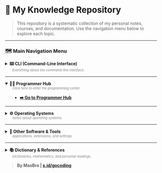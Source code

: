 # 📖 My Knowledge Repository

> This repository is a systematic collection of my personal notes, courses, and documentation. Use the navigation menu below to explore each topic.

---

### 🗺️ **Main Navigation Menu**

<details>
  <summary>
    <strong>⌨️ CLI (Command-Line Interface)</strong>
    <div style="font-size: 11px; color: grey; margin-left: 24px;"><i>Everything about the command-line interface.</i></div>
  </summary>
  <div style="padding-left: 25px; margin-top: 8px;">

- **[🖥️ Basic Commands (Linux)](CLI/perintah/README.md)**
- **[📦 Package Manager](CLI/package-manager/README.md)**
  - **[🐧 Linux](CLI/package-manager/linux/README.md)**
  - **[🪟 Windows (Chocolatey, Winget)](CLI/package-manager/windows/README.md)**
- **[💻 Terminal & Shell](CLI/terminal/README.md)**
  - **[📜 Shell Terminal](CLI/terminal/shell-terminal/README.md)**
  - **[🐱 Kitty Terminal](CLI/terminal/kitty/README.md)**
- **[🛠️ Popular CLI Tools](CLI/tools/README.md)**
  - **[🔄 Git (Complete)](CLI/tools/git/README.md)**
  - **[⬢ Helix Editor](CLI/tools/helix/README.md)**
  - **[✨ Neovim](CLI/tools/neovim/README.md)**
  - **[✏️ Nano](CLI/tools/nano/README.md)**
  - **[➕ Others (Pandoc, yt-dlp, etc.)](CLI/tools/README.md)**
- **[🚀 Windows PowerShell](CLI/windows/powershell/README.md)**

  </div>
</details>

---

<details open>
  <summary>
    <strong>👨‍💻 Programmer Hub</strong>
    <div style="font-size: 11px; color: grey; margin-left: 24px;"><i>Click here to enter the programming center.</i></div>
  </summary>
  <div style="padding-left: 25px; margin-top: 8px;">

- **[➡️ Go to Programmer Hub](programmer/README.md)**

  </div>
</details>

---

<details>
  <summary>
    <strong>⚙️ Operating Systems</strong>
    <div style="font-size: 11px; color: grey; margin-left: 24px;"><i>Notes about operating systems.</i></div>
  </summary>
  <div style="padding-left: 25px; margin-top: 8px;">

- **[ℹ️ Tentang](sistem-operasi/README.md)**
- **[🔂 Bootloader](sistem-operasi/booting/README.md)**



<details open>
<summary>
<strong>💻 Sistem Operasi</strong>
<div style="font-size: 11px; color: grey; margin-left: 24px;"><i>Kompilasi OS, Arsitektur, dan Konsep</i></div>
</summary>
<div style="padding-left: 25px; margin-top: 8px;">

  - **[🐧 Linux](https://independentlearners.github.io/public/sistem-operasi/linux/)**

      - [Distribusi & Kernel](./sistem-operasi/linux/README.md)
      - [Manajemen File & Sistem](https://www.google.com/search?q=)
      - [Konfigurasi Shell & CLI](https://www.google.com/search?q=)

  - **[🪟 Windows](sistem-operasi/windows/README.md)**

      - [Versi & Antarmuka](https://www.google.com/search?q=)
      - [Sistem Berkas & Registri](https://www.google.com/search?q=)
      - [PowerShell & Command Prompt](https://www.google.com/search?q=)

  - **🍏 macOS**

      - [Lingkungan & Kernel](https://www.google.com/search?q=)
      - [Sistem Berkas & Utilitas](https://www.google.com/search?q=)
      - [Terminal & Skrip Shell](https://www.google.com/search?q=)

    </div>
</details>

<details>
<summary>
<strong>⚙️ Konsep & Arsitektur OS</strong>
<div style="font-size: 11px; color: grey; margin-left: 24px;"><i>Konsep Dasar dan Tingkat Lanjut</i></div>
</summary>
<div style="padding-left: 25px; margin-top: 8px;">

  - [Manajemen Proses & Memori](https://www.google.com/search?q=)

  - [Sistem Berkas & I/O](https://www.google.com/search?q=)

  - [Arsitektur Kernel & Komponen Inti](https://www.google.com/search?q=)

    </div>

</details>

<details>
<summary>
<strong>🌐 OS Lainnya</strong>
<div style="font-size: 11px; color: grey; margin-left: 24px;"><i>Sistem Operasi Non-Mainstream</i></div>
</summary>
<div style="padding-left: 25px; margin-top: 8px;">

  - [BSD & Unix-like](https://www.google.com/search?q=)

  - [Sistem Tertanam (Embedded Systems)](https://www.google.com/search?q=)

  - [OS untuk Jaringan & Server](https://www.google.com/search?q=)

    </div>

</details>


##### [📁 Daftar Lengkap](sistem-operasi/others/README.md) | [⮝ Archlinux ](./sistem-operasi/linux/archlinux/README.md)

  - **[📁 Filesystem Arch Linux](sistem-operasi/linux/archlinux/README.md)**
  - **[🗜 Instalasi Arch Linux](sistem-operasi/linux/archlinux/instalasi/README.md)**
<!-- **[💻 Others]()**-->
 </div>
</details>

---

<details>
  <summary>
    <strong>🔧 Other Software & Tools</strong>
    <div style="font-size: 11px; color: grey; margin-left: 24px;"><i>Applications, extensions, and settings.</i></div>
  </summary>
  <div style="padding-left: 25px; margin-top: 8px;">

- **[💻 Software](software/README.md)**
  - **[🌐 Browser Extension (Vimium-C)](software/browser/extention/vimium-c/README.md)**
- **[⚙️ Settings](pengaturan/README.md)**
  - **[🖌️ Visual Studio Code](pengaturan/vsc/README.md)**
- **[📝 Markdown](./programmer/domain-spesifik/tools/markdown/README.md)**

  </div>
</details>

---

<details>
  <summary>
    <strong>📚 Dictionary & References</strong>
    <div style="font-size: 11px; color: grey; margin-left: 24px;"><i>Dictionaries, mathematics, and personal readings.</i></div>
  </summary>
  <div style="padding-left: 25px; margin-top: 8px;">

- **[📖 Language Dictionary](kamus/bahasa/README.md)**
  - **[🕌 Arabic](kamus/bahasa/Arab/README.md)**
  - **[🇮🇩 Indonesian](kamus/bahasa/Indonesia/README.md)**
  - **[🇬🇧 English](kamus/bahasa/Inggris/README.md)**
- **[➕ Mathematics](matematik/README.md)**
- **[🧠 My Readings](saya/README.md)**

  - **[📜 Kitab Ta'lim Muta'allim](saya/book/talim_mutaallim/README.md)**
  - **[📜 Kitab Lubabul Hadits](saya/book/lubabul_hadits/README.md)**

    </div>
  </details>

> **By MasBro | [s.id/gocoding](https://s.id/gocoding)**
